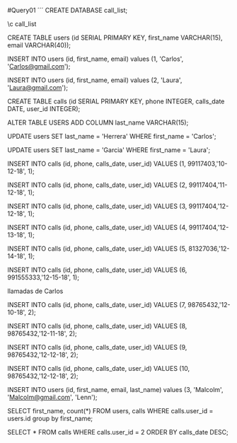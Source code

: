 #Query01
´´´
CREATE DATABASE call_list;


\c call_list


CREATE TABLE users (id SERIAL PRIMARY KEY, first_name VARCHAR(15), email VARCHAR(40));

INSERT INTO users (id, first_name, email) values (1, 'Carlos', 'Carlos@gmail.com');


INSERT INTO users (id, first_name, email) values (2, 'Laura', 'Laura@gmail.com');

CREATE TABLE calls (id SERIAL PRIMARY KEY, phone INTEGER, calls_date DATE, user_id INTEGER);


ALTER TABLE USERS ADD COLUMN last_name VARCHAR(15);

UPDATE users SET last_name = 'Herrera' WHERE first_name = 'Carlos';


UPDATE users SET last_name = 'Garcia' WHERE first_name = 'Laura';


INSERT INTO calls (id, phone, calls_date, user_id)
    VALUES (1, 99117403,'10-12-18', 1);

INSERT INTO calls (id, phone, calls_date, user_id)
VALUES (2, 99117404,'11-12-18', 1);

INSERT INTO calls (id, phone, calls_date, user_id)
VALUES (3, 99117404,'12-12-18', 1);

INSERT INTO calls (id, phone, calls_date, user_id)
VALUES (4, 99117404,'12-13-18', 1);

INSERT INTO calls (id, phone, calls_date, user_id)
VALUES (5, 81327036,'12-14-18', 1);

INSERT INTO calls (id, phone, calls_date, user_id)
VALUES (6, 991555333,'12-15-18', 1);


llamadas de Carlos

INSERT INTO calls (id, phone, calls_date, user_id)
VALUES (7, 98765432,'12-10-18', 2);

INSERT INTO calls (id, phone, calls_date, user_id)
VALUES (8, 98765432,'12-11-18', 2);

INSERT INTO calls (id, phone, calls_date, user_id)
VALUES (9, 98765432,'12-12-18', 2);

INSERT INTO calls (id, phone, calls_date, user_id)
VALUES (10, 98765432,'12-12-18', 2);


INSERT INTO users (id, first_name, email, last_name) values (3, 'Malcolm', 'Malcolm@gmail.com', 'Lenn');


SELECT first_name, count(*) FROM users, calls WHERE calls.user_id = users.id group by first_name;


SELECT * FROM calls WHERE calls.user_id = 2 ORDER BY calls_date DESC;

